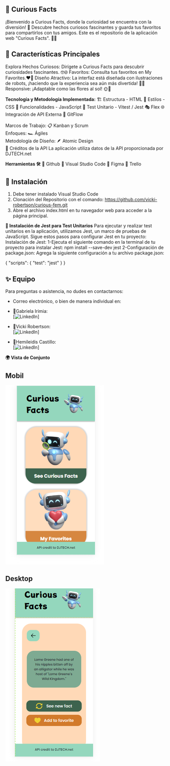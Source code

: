  ## 🌸 Curious Facts
¡Bienvenido a Curious Facts, donde la curiosidad se encuentra con la diversión! 🚀 Descubre hechos curiosos fascinantes y guarda tus favoritos para compartirlos con tus amigos. Este es el repositorio de la aplicación web "Curious Facts". 🌺📱

## 🌈 Características Principales
Explora Hechos Curiosos: Dirígete a Curious Facts para descubrir curiosidades fascinantes. 🤓🌐
Favoritos: Consulta tus favoritos en My Favorites.❤️🌟
Diseño Atractivo: La interfaz está diseñada con ilustraciones de robots, ¡haciendo que la experiencia sea aún más divertida! 🤖✨
Responsive: ¡Adaptable como las flores al sol! 🌞🌈

**Tecnología y Metodología Implementada:**
🏗️ Estructura - HTML
🎨 Estilos - CSS
🚀 Funcionalidades - JavaScript
🧪 Test Unitario - Vitest / Jest
🎭 Flex
🌐 Integración de API Externa
🌿 GitFlow<br><br>
Marcos de Trabajo: 📋 Kanban y Scrum<br>
Enfoques: 🏎️ Ágiles<br>
Metodología de Diseño: 🪶 Atomic Design<br>
🙌 Créditos de la API
La aplicación utiliza datos de la API proporcionada por DJTECH.net

**Herramientas 🛠️**
🐙 Github
📝 Visual Studio Code
🎨 Figma
📌 Trello

 ## 🧬 Instalación
1. Debe tener instalado Visual Studio Code<br>
2. Clonación del Repositorio con el comando:
   https://github.com/vicki-robertson/curious-fem.git
3. Abre el archivo index.html en tu navegador web para acceder a la página principal.

**🧪 Instalación de Jest para Test Unitarios**
Para ejecutar y realizar test unitarios en la aplicación, utilizamos Jest, un marco de pruebas de JavaScript.
Sigue estos pasos para configurar Jest en tu proyecto:
Instalación de Jest:
1-Ejecuta el siguiente comando en la terminal de tu proyecto para instalar Jest:
npm install --save-dev jest
2-Configuración de package.json:
Agrega la siguiente configuración a tu archivo package.json:

{
  "scripts": {
    "test": "jest"
  }
}

## ✨ Equipo
Para preguntas o asistencia, no dudes en contactarnos:
- Correo electrónico, o bien de manera individual en:

- 🌸Gabriela Irimia:<br>[![LinkedIn](www.linkedin.com/in/gabriela-irimia-760110164)]</br>
- 🌼Vicki Robertson:<br>[![LinkedIn](https://www.linkedin.com/in/vickirobertson/)]</br>
- 🌻Hemileidis Castillo:<br>[![LinkedIn](https://www.linkedin.com/in/hemileidis/)]</br>

**🌍 Vista de Conjunto**

## Mobil
![Alt text](image.png)

## Desktop
![Alt text](image-1.png)